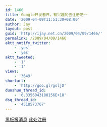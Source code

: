 ```yaml
---
id: 1466
title: Google开发者日，有兴趣的去注册吧~~
date: '2009-04-09T11:51:30+08:00'
author: Jay
layout: post
guid: 'http://ijay.net.cn/2009/04/09/1466/'
permalink: /2009/04/09/1466
aktt_notify_twitter:
    - 'yes'
    - 'yes'
aktt_tweeted:
    - '1'
    - '1'
views:
    - '3649'
shorturl:
    - 'http://goo.gl/gsljD'
duoshuo_thread_id:
    - '6.3356043180156E+18'
dsq_thread_id:
    - '4518573767'
---
```


<a href="http://www.google.com.hk/ggblog/googlechinablog/2009/04/2009_3368.html" target="_blank">黑板报消息</a>
<a href="http://code.google.com/intl/zh-CN/events/developerday/2009/home.html">此处注册</a>